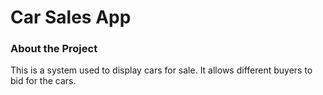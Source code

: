 <h1>Car Sales App</h1>

<h3>About the Project</h3>

<p>This is a system used to display cars for sale. It allows different buyers to bid for the cars.</p>

